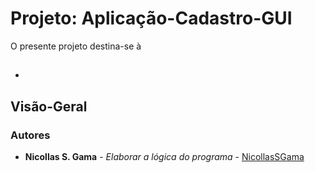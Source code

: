 # Projeto: Aplicação-Cadastro-GUI
O presente projeto destina-se à 

## 
 * 

## Visão-Geral

### Autores
 * **Nicollas S. Gama** - *Elaborar a lógica do programa* - [NicollasSGama](https://github.com/NicollasSGama)
